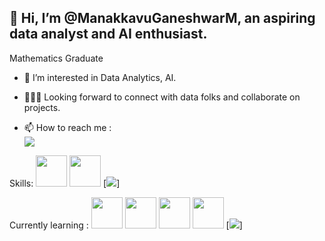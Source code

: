 ## 👋 Hi, I’m @ManakkavuGaneshwarM, an aspiring data analyst and AI enthusiast. 

Mathematics Graduate

- 👀 I’m interested in Data Analytics, AI.  
- 🧑‍🤝‍🧑 Looking forward to connect with data folks and collaborate on projects. 

- 📫 How to reach me :
<br /> [<img src="https://img.shields.io/badge/LinkedIn-0077B5?style=for-the-badge&logo=linkedin&logoColor=white" />](www.linkedin.com/in/manakkavu-ganeshwar-m-1b0405220)

Skills: 
<img height="50" width="50" src="https://img.icons8.com/fluency/48/python.png" />  <img width="50" height="50" src="https://img.icons8.com/fluency/48/power-bi-2021.png" />  [<img src="https://img.shields.io/badge/Microsoft_Office-D83B01?style=for-the-badge&logo=microsoft-office&logoColor=white" />]

Currently learning : 
<img width="50" height="50" src="https://img.icons8.com/color/48/microsoft-sql-server.png" />  <img width="50" height="50" src="https://img.icons8.com/color/48/mongo-db.png" />  <img width="50" height="50" src="https://img.icons8.com/color/48/numpy.png" />  <img width="50" height="50" src="https://img.icons8.com/color/48/pandas.png" />  [<img src="https://img.shields.io/badge/Visual_Studio_Code-0078D4?style=for-the-badge&logo=visual%20studio%20code&logoColor=white" />]  
